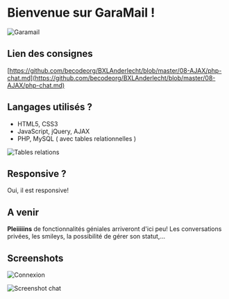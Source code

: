 # Bienvenue sur GaraMail !

![Garamail](https://i.imgur.com/eidoyp4.png)

## Lien des consignes
[https://github.com/becodeorg/BXLAnderlecht/blob/master/08-AJAX/php-chat.md](https://github.com/becodeorg/BXLAnderlecht/blob/master/08-AJAX/php-chat.md)

## Langages utilisés ?

+ HTML5, CSS3
+ JavaScript, jQuery, AJAX
+ PHP, MySQL ( avec tables relationnelles )

![Tables relations](https://i.imgur.com/GYTttJ5.png)

## Responsive ?

Oui, il est responsive!

## A venir

**Pleiiiiins** de fonctionnalités géniales arriveront d'ici peu! Les conversations privées, les smileys, la possibilité de gérer son statut,... 

## Screenshots 

![Connexion](https://i.imgur.com/BxP73v9.png)

![Screenshot chat](https://i.imgur.com/AyQYan5.png)
